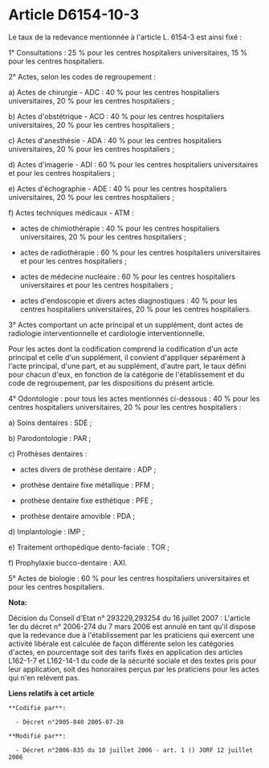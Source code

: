 # Article D6154-10-3

Le taux de la redevance mentionnée à l'article L. 6154-3 est ainsi fixé :

1° Consultations : 25 % pour les centres hospitaliers universitaires, 15 % pour les centres hospitaliers.

2° Actes, selon les codes de regroupement :

a) Actes de chirurgie - ADC : 40 % pour les centres hospitaliers universitaires, 20 % pour les centres hospitaliers ;

b) Actes d'obstétrique - ACO : 40 % pour les centres hospitaliers universitaires, 20 % pour les centres hospitaliers ;

c) Actes d'anesthésie - ADA : 40 % pour les centres hospitaliers universitaires, 20 % pour les centres hospitaliers ;

d) Actes d'imagerie - ADI : 60 % pour les centres hospitaliers universitaires et pour les centres hospitaliers ;

e) Actes d'échographie - ADE : 40 % pour les centres hospitaliers universitaires, 20 % pour les centres hospitaliers ;

f) Actes techniques médicaux - ATM :

- actes de chimiothérapie : 40 % pour les centres hospitaliers universitaires, 20 % pour les centres hospitaliers ;

- actes de radiothérapie : 60 % pour les centres hospitaliers universitaires et pour les centres hospitaliers ;

- actes de médecine nucléaire : 60 % pour les centres hospitaliers universitaires et pour les centres hospitaliers ;

- actes d'endoscopie et divers actes diagnostiques : 40 % pour les centres hospitaliers universitaires, 20 % pour les centres
hospitaliers.

3° Actes comportant un acte principal et un supplément, dont actes de radiologie interventionnelle et cardiologie
interventionnelle.

Pour les actes dont la codification comprend la codification d'un acte principal et celle d'un supplément, il convient
d'appliquer séparément à l'acte principal, d'une part, et au supplément, d'autre part, le taux défini pour chacun d'eux, en
fonction de la catégorie de l'établissement et du code de regroupement, par les dispositions du présent article.

4° Odontologie : pour tous les actes mentionnés ci-dessous : 40 % pour les centres hospitaliers universitaires, 20 % pour les
centres hospitaliers :

a) Soins dentaires : SDE ;

b) Parodontologie : PAR ;

c) Prothèses dentaires :

- actes divers de prothèse dentaire : ADP ;

- prothèse dentaire fixe métallique : PFM ;

- prothèse dentaire fixe esthétique : PFE ;

- prothèse dentaire amovible : PDA ;

d) Implantologie : IMP ;

e) Traitement orthopédique dento-faciale : TOR ;

f) Prophylaxie bucco-dentaire : AXI.

5° Actes de biologie : 60 % pour les centres hospitaliers universitaires et pour les centres hospitaliers.

**Nota:**

Décision du Conseil d'Etat n° 293229,293254 du 16 juillet 2007 : L'article 1er du décret n° 2006-274 du 7 mars 2006 est
annulé en tant qu'il dispose que la redevance due à l'établissement par les praticiens qui exercent une activité libérale est
calculée de façon différente selon les catégories d'actes, en pourcentage soit des tarifs fixés en application des articles
L162-1-7 et L162-14-1 du code de la sécurité sociale et des textes pris pour leur application, soit des honoraires perçus par
les praticiens pour les actes qui n'en relèvent pas.

**Liens relatifs à cet article**

	**Codifié par**:

	  - Décret n°2005-840 2005-07-20

	**Modifié par**:

	  - Décret n°2006-835 du 10 juillet 2006 - art. 1 () JORF 12 juillet 2006
